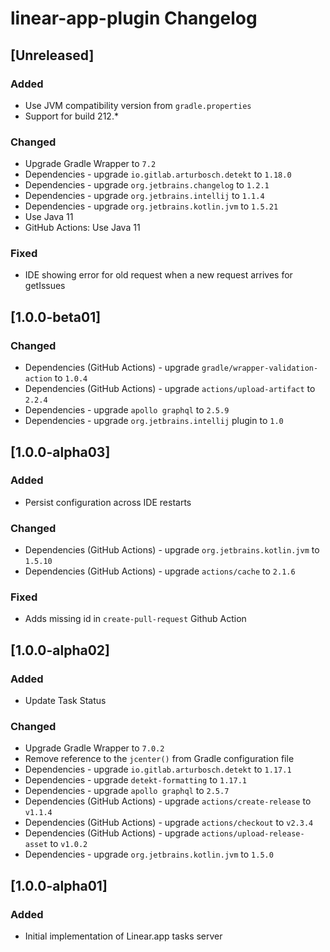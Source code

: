 <!-- Keep a Changelog guide -> https://keepachangelog.com -->

# linear-app-plugin Changelog

## [Unreleased]

### Added

- Use JVM compatibility version from `gradle.properties`
- Support for build 212.*

### Changed

- Upgrade Gradle Wrapper to `7.2`
- Dependencies - upgrade `io.gitlab.arturbosch.detekt` to `1.18.0`
- Dependencies - upgrade `org.jetbrains.changelog` to `1.2.1`
- Dependencies - upgrade `org.jetbrains.intellij` to `1.1.4`
- Dependencies - upgrade `org.jetbrains.kotlin.jvm` to `1.5.21`
- Use Java 11
- GitHub Actions: Use Java 11

### Fixed

- IDE showing error for old request when a new request arrives for getIssues

## [1.0.0-beta01]

### Changed

- Dependencies (GitHub Actions) - upgrade `gradle/wrapper-validation-action` to `1.0.4`
- Dependencies (GitHub Actions) - upgrade `actions/upload-artifact` to `2.2.4`
- Dependencies - upgrade `apollo graphql` to `2.5.9`
- Dependencies - upgrade `org.jetbrains.intellij` plugin to `1.0`

## [1.0.0-alpha03]

### Added

- Persist configuration across IDE restarts

### Changed

- Dependencies (GitHub Actions) - upgrade `org.jetbrains.kotlin.jvm` to `1.5.10`
- Dependencies (GitHub Actions) - upgrade `actions/cache` to `2.1.6`

### Fixed

- Adds missing id in `create-pull-request` Github Action

## [1.0.0-alpha02]

### Added

- Update Task Status

### Changed

- Upgrade Gradle Wrapper to `7.0.2`
- Remove reference to the `jcenter()` from Gradle configuration file
- Dependencies - upgrade `io.gitlab.arturbosch.detekt` to `1.17.1`
- Dependencies - upgrade `detekt-formatting` to `1.17.1`
- Dependencies - upgrade `apollo graphql` to `2.5.7`
- Dependencies (GitHub Actions) - upgrade `actions/create-release` to `v1.1.4`
- Dependencies (GitHub Actions) - upgrade `actions/checkout` to `v2.3.4`
- Dependencies (GitHub Actions) - upgrade `actions/upload-release-asset` to `v1.0.2`
- Dependencies - upgrade `org.jetbrains.kotlin.jvm` to `1.5.0`

## [1.0.0-alpha01]

### Added

- Initial implementation of Linear.app tasks server
